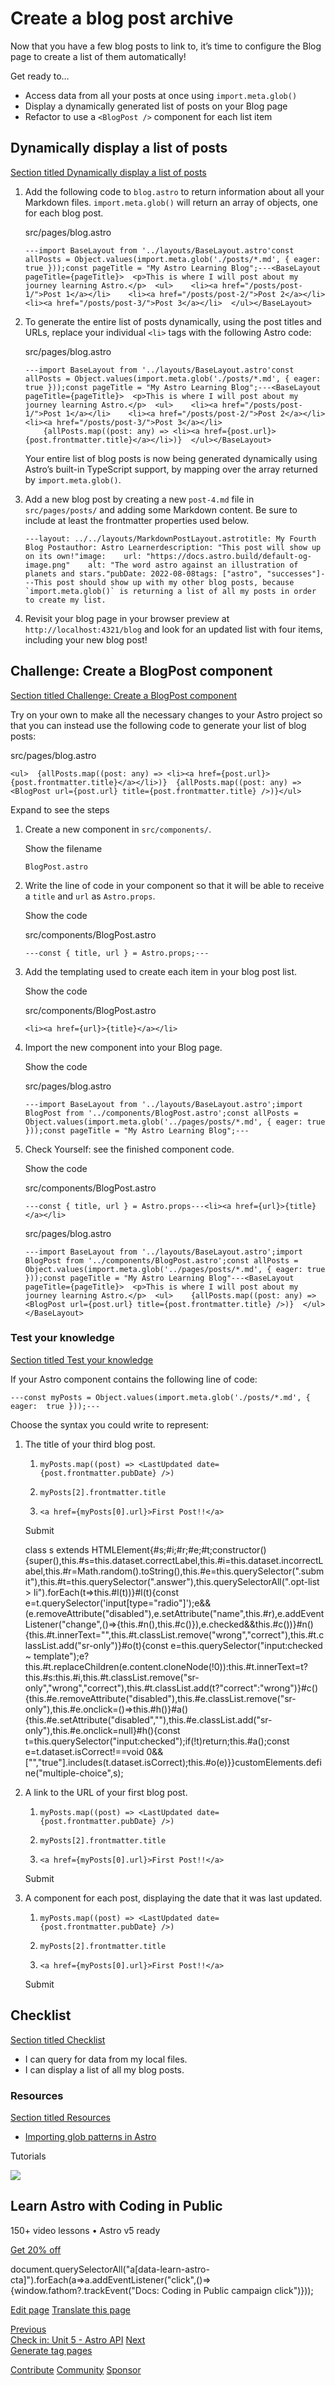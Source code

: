 Create a blog post archive
==========================

Now that you have a few blog posts to link to, it’s time to configure the Blog page to create a list of them automatically!

Get ready to…

*   Access data from all your posts at once using `import.meta.glob()`
*   Display a dynamically generated list of posts on your Blog page
*   Refactor to use a `<BlogPost />` component for each list item

Dynamically display a list of posts
-----------------------------------

[Section titled Dynamically display a list of posts](#dynamically-display-a-list-of-posts)

1.  Add the following code to `blog.astro` to return information about all your Markdown files. `import.meta.glob()` will return an array of objects, one for each blog post.
    
    src/pages/blog.astro
    
        ---import BaseLayout from '../layouts/BaseLayout.astro'const allPosts = Object.values(import.meta.glob('./posts/*.md', { eager: true }));const pageTitle = "My Astro Learning Blog";---<BaseLayout pageTitle={pageTitle}>  <p>This is where I will post about my journey learning Astro.</p>  <ul>    <li><a href="/posts/post-1/">Post 1</a></li>    <li><a href="/posts/post-2/">Post 2</a></li>    <li><a href="/posts/post-3/">Post 3</a></li>  </ul></BaseLayout>
    
2.  To generate the entire list of posts dynamically, using the post titles and URLs, replace your individual `<li>` tags with the following Astro code:
    
    src/pages/blog.astro
    
        ---import BaseLayout from '../layouts/BaseLayout.astro'const allPosts = Object.values(import.meta.glob('./posts/*.md', { eager: true }));const pageTitle = "My Astro Learning Blog";---<BaseLayout pageTitle={pageTitle}>  <p>This is where I will post about my journey learning Astro.</p>  <ul>    <li><a href="/posts/post-1/">Post 1</a></li>    <li><a href="/posts/post-2/">Post 2</a></li>    <li><a href="/posts/post-3/">Post 3</a></li>
            {allPosts.map((post: any) => <li><a href={post.url}>{post.frontmatter.title}</a></li>)}  </ul></BaseLayout>
    
    Your entire list of blog posts is now being generated dynamically using Astro’s built-in TypeScript support, by mapping over the array returned by `import.meta.glob()`.
    
3.  Add a new blog post by creating a new `post-4.md` file in `src/pages/posts/` and adding some Markdown content. Be sure to include at least the frontmatter properties used below.
    
        ---layout: ../../layouts/MarkdownPostLayout.astrotitle: My Fourth Blog Postauthor: Astro Learnerdescription: "This post will show up on its own!"image:    url: "https://docs.astro.build/default-og-image.png"    alt: "The word astro against an illustration of planets and stars."pubDate: 2022-08-08tags: ["astro", "successes"]---This post should show up with my other blog posts, because `import.meta.glob()` is returning a list of all my posts in order to create my list.
    
4.  Revisit your blog page in your browser preview at `http://localhost:4321/blog` and look for an updated list with four items, including your new blog post!
    

Challenge: Create a BlogPost component
--------------------------------------

[Section titled Challenge: Create a BlogPost component](#challenge-create-a-blogpost-component)

Try on your own to make all the necessary changes to your Astro project so that you can instead use the following code to generate your list of blog posts:

src/pages/blog.astro

    <ul>  {allPosts.map((post: any) => <li><a href={post.url}>{post.frontmatter.title}</a></li>)}  {allPosts.map((post: any) => <BlogPost url={post.url} title={post.frontmatter.title} />)}</ul>

Expand to see the steps

1.  Create a new component in `src/components/`.
    
    Show the filename
    
        BlogPost.astro
    
2.  Write the line of code in your component so that it will be able to receive a `title` and `url` as `Astro.props`.
    
    Show the code
    
    src/components/BlogPost.astro
    
        ---const { title, url } = Astro.props;---
    
3.  Add the templating used to create each item in your blog post list.
    
    Show the code
    
    src/components/BlogPost.astro
    
        <li><a href={url}>{title}</a></li>
    
4.  Import the new component into your Blog page.
    
    Show the code
    
    src/pages/blog.astro
    
        ---import BaseLayout from '../layouts/BaseLayout.astro';import BlogPost from '../components/BlogPost.astro';const allPosts = Object.values(import.meta.glob('../pages/posts/*.md', { eager: true }));const pageTitle = "My Astro Learning Blog";---
    
5.  Check Yourself: see the finished component code.
    
    Show the code
    
    src/components/BlogPost.astro
    
        ---const { title, url } = Astro.props---<li><a href={url}>{title}</a></li>
    
    src/pages/blog.astro
    
        ---import BaseLayout from '../layouts/BaseLayout.astro';import BlogPost from '../components/BlogPost.astro';const allPosts = Object.values(import.meta.glob('../pages/posts/*.md', { eager: true }));const pageTitle = "My Astro Learning Blog"---<BaseLayout pageTitle={pageTitle}>  <p>This is where I will post about my journey learning Astro.</p>  <ul>    {allPosts.map((post: any) => <BlogPost url={post.url} title={post.frontmatter.title} />)}  </ul></BaseLayout>
    

### Test your knowledge

[Section titled Test your knowledge](#test-your-knowledge)

If your Astro component contains the following line of code:

    ---const myPosts = Object.values(import.meta.glob('./posts/*.md', { eager:  true }));---

Choose the syntax you could write to represent:

1.  The title of your third blog post.
    
    1.  `myPosts.map((post) => <LastUpdated date={post.frontmatter.pubDate} />)`
        
    2.  `myPosts[2].frontmatter.title`
        
    3.  `<a href={myPosts[0].url}>First Post!!</a>`
        
    
    Submit
    
    class s extends HTMLElement{#s;#i;#r;#e;#t;constructor(){super(),this.#s=this.dataset.correctLabel,this.#i=this.dataset.incorrectLabel,this.#r=Math.random().toString(),this.#e=this.querySelector(".submit"),this.#t=this.querySelector(".answer"),this.querySelectorAll(".opt-list > li").forEach(t=>this.#l(t))}#l(t){const e=t.querySelector('input\[type="radio"\]');e&&(e.removeAttribute("disabled"),e.setAttribute("name",this.#r),e.addEventListener("change",()=>{this.#n(),this.#c()}),e.checked&&this.#c())}#n(){this.#t.innerText="",this.#t.classList.remove("wrong","correct"),this.#t.classList.add("sr-only")}#o(t){const e=this.querySelector("input:checked ~ template");e?this.#t.replaceChildren(e.content.cloneNode(!0)):this.#t.innerText=t?this.#s:this.#i,this.#t.classList.remove("sr-only","wrong","correct"),this.#t.classList.add(t?"correct":"wrong")}#c(){this.#e.removeAttribute("disabled"),this.#e.classList.remove("sr-only"),this.#e.onclick=()=>this.#h()}#a(){this.#e.setAttribute("disabled",""),this.#e.classList.add("sr-only"),this.#e.onclick=null}#h(){const t=this.querySelector("input:checked");if(!t)return;this.#a();const e=t.dataset.isCorrect!==void 0&&\["","true"\].includes(t.dataset.isCorrect);this.#o(e)}}customElements.define("multiple-choice",s);
2.  A link to the URL of your first blog post.
    
    1.  `myPosts.map((post) => <LastUpdated date={post.frontmatter.pubDate} />)`
        
    2.  `myPosts[2].frontmatter.title`
        
    3.  `<a href={myPosts[0].url}>First Post!!</a>`
        
    
    Submit
    
3.  A component for each post, displaying the date that it was last updated.
    
    1.  `myPosts.map((post) => <LastUpdated date={post.frontmatter.pubDate} />)`
        
    2.  `myPosts[2].frontmatter.title`
        
    3.  `<a href={myPosts[0].url}>First Post!!</a>`
        
    
    Submit
    

Checklist
---------

[Section titled Checklist](#checklist)

 *    I can query for data from my local files.
*    I can display a list of all my blog posts.

### Resources

[Section titled Resources](#resources)

*   [Importing glob patterns in Astro](/en/guides/imports/#importmetaglob)

Tutorials

![](/_astro/CodingInPublic.DpaYu7Qd_5sx41.webp)

Learn Astro with **Coding in Public**
-------------------------------------

150+ video lessons • Astro v5 ready

[Get 20% off](https://learnastro.dev?code=ASTRO_PROMO)

document.querySelectorAll("a\[data-learn-astro-cta\]").forEach(a=>a.addEventListener("click",()=>{window.fathom?.trackEvent("Docs: Coding in Public campaign click")}));

[Edit page](https://github.com/withastro/docs/edit/main/src/content/docs/en/tutorial/5-astro-api/1.mdx) [Translate this page](https://contribute.docs.astro.build/guides/i18n/)

[Previous  
Check in: Unit 5 - Astro API](/en/tutorial/5-astro-api/) [Next  
Generate tag pages](/en/tutorial/5-astro-api/2/)

[Contribute](/en/contribute/) [Community](https://astro.build/chat) [Sponsor](https://opencollective.com/astrodotbuild)

